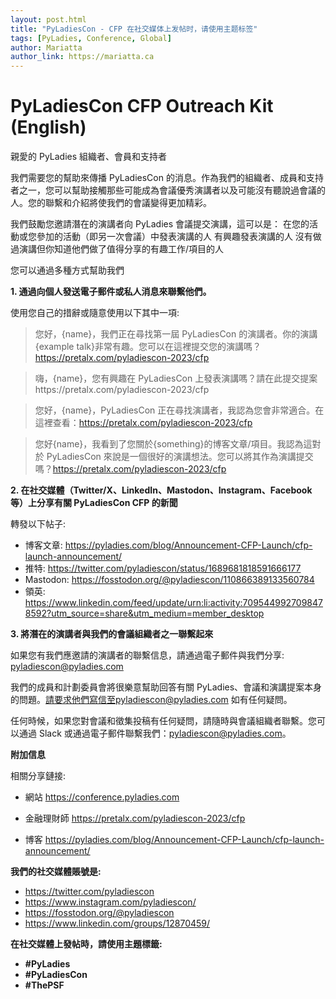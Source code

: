 ```yaml
---
layout: post.html
title: "PyLadiesCon - CFP 在社交媒体上发帖时，请使用主题标签"
tags: [PyLadies, Conference, Global]
author: Mariatta
author_link: https://mariatta.ca
---
```


# PyLadiesCon CFP Outreach Kit (English)

親愛的 PyLadies 組織者、會員和支持者

我們需要您的幫助來傳播 PyLadiesCon 的消息。作為我們的組織者、成員和支持者之一，您可以幫助接觸那些可能成為會議優秀演講者以及可能沒有聽說過會議的人。您的聯繫和介紹將使我們的會議變得更加精彩。

我們鼓勵您邀請潛在的演講者向 PyLadies 會議提交演講，這可以是：
在您的活動或您參加的活動（即另一次會議）中發表演講的人
有興趣發表演講的人
沒有做過演講但你知道他們做了值得分享的有趣工作/項目的人

您可以通過多種方式幫助我們


**1. 通過向個人發送電子郵件或私人消息來聯繫他們。**
   
   使用您自己的措辭或隨意使用以下其中一項:

   > 您好，{name}，我們正在尋找第一屆 PyLadiesCon 的演講者。你的演講{example talk}非常有趣。您可以在這裡提交您的演講嗎？https://pretalx.com/pyladiescon-2023/cfp


   > 嗨，{name}，您有興趣在 PyLadiesCon 上發表演講嗎？請在此提交提案https://pretalx.com/pyladiescon-2023/cfp

   > 您好，{name}，PyLadiesCon 正在尋找演講者，我認為您會非常適合。在這裡查看：https://pretalx.com/pyladiescon-2023/cfp

   > 您好{name}，我看到了您關於{something}的博客文章/項目。我認為這對於 PyLadiesCon 來說是一個很好的演講想法。您可以將其作為演講提交嗎？https://pretalx.com/pyladiescon-2023/cfp

**2. 在社交媒體（Twitter/X、LinkedIn、Mastodon、Instagram、Facebook 等）上分享有關 PyLadiesCon CFP 的新聞** 

   轉發以下帖子:

   - 博客文章: https://pyladies.com/blog/Announcement-CFP-Launch/cfp-launch-announcement/
   - 推特: https://twitter.com/pyladiescon/status/1689681818591666177
   - Mastodon: https://fosstodon.org/@pyladiescon/110866389133560784
   - 領英: https://www.linkedin.com/feed/update/urn:li:activity:7095449927098478592?utm_source=share&utm_medium=member_desktop

**3. 將潛在的演講者與我們的會議組織者之一聯繫起來**

   如果您有我們應邀請的演講者的聯繫信息，請通過電子郵件與我們分享:
   pyladiescon@pyladies.com


我們的成員和計劃委員會將很樂意幫助回答有關 PyLadies、會議和演講提案本身的問題。請要求他們寫信至pyladiescon@pyladies.com 如有任何疑問。

任何時候，如果您對會議和徵集投稿有任何疑問，請隨時與會議組織者聯繫。您可以通過 Slack 或通過電子郵件聯繫我們：pyladiescon@pyladies.com。

**附加信息**

相關分享鏈接:

- 網站 https://conference.pyladies.com

- 金融理財師 https://pretalx.com/pyladiescon-2023/cfp

- 博客 https://pyladies.com/blog/Announcement-CFP-Launch/cfp-launch-announcement/

**我們的社交媒體賬號是:**

- https://twitter.com/pyladiescon
- https://www.instagram.com/pyladiescon/
- https://fosstodon.org/@pyladiescon
- https://www.linkedin.com/groups/12870459/


**在社交媒體上發帖時，請使用主題標籤:**

- **#PyLadies**
- **#PyLadiesCon**
- **#ThePSF**
